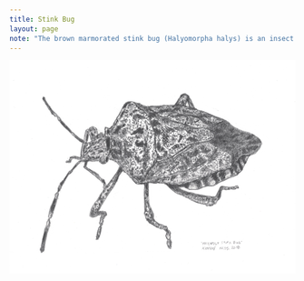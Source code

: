 ```yaml
---
title: Stink Bug
layout: page
note: "The brown marmorated stink bug (Halyomorpha halys) is an insect in the family Pentatomidae that is native to China, Japan, the Korean peninsula, and Taiwan. Unfortunately now found in New Zealand too."
---
```


<img src="/assets/pages/art/images/stink-bug-smaller.png">
